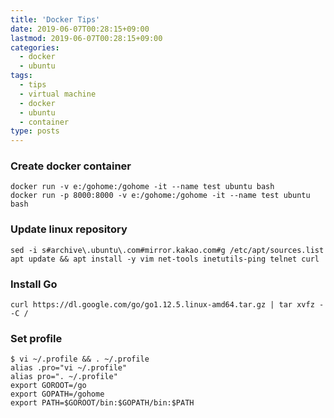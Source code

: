 ```yaml
---
title: 'Docker Tips'
date: 2019-06-07T00:28:15+09:00
lastmod: 2019-06-07T00:28:15+09:00
categories: 
  - docker
  - ubuntu
tags: 
  - tips
  - virtual machine
  - docker
  - ubuntu
  - container
type: posts
---
```


### Create docker container

    docker run -v e:/gohome:/gohome -it --name test ubuntu bash
    docker run -p 8000:8000 -v e:/gohome:/gohome -it --name test ubuntu bash

### Update linux repository

    sed -i s#archive\.ubuntu\.com#mirror.kakao.com#g /etc/apt/sources.list
    apt update && apt install -y vim net-tools inetutils-ping telnet curl
    
### Install Go

    curl https://dl.google.com/go/go1.12.5.linux-amd64.tar.gz | tar xvfz - -C /

### Set profile

    $ vi ~/.profile && . ~/.profile
    alias .pro="vi ~/.profile"
    alias pro=". ~/.profile"
    export GOROOT=/go
    export GOPATH=/gohome
    export PATH=$GOROOT/bin:$GOPATH/bin:$PATH